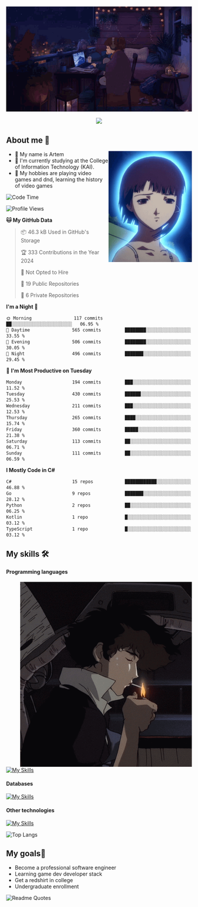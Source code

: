 <div align="center">
  <p>
    <img src="assets/lo-fi.gif">
  </p>
  <p>
    <img src="https://readme-typing-svg.herokuapp.com?color=%2336BCF7&lines=Welcome-to-my-profile&center=true&width=380&height=50&duration=4000&pause=1000">
  </p>
</div>

<div>
  <h2>About me 🚀</h2>
   <div align="center">
    <img src="assets/lain2.gif" align="right" height="300px">
  </div>
  <ul>
    <li>👨 My name is Artem</li>
    <li>🌱 I'm currently studying at the College of Information Technology (KAI).</li>
    <li>👾 My hobbies are playing video games and dnd, learning the history of video games </li>
  </ul>
</div>


<!--START_SECTION:waka-->
![Code Time](http://img.shields.io/badge/Code%20Time-185%20hrs%2059%20mins-blue)

![Profile Views](http://img.shields.io/badge/Profile%20Views-0-blue)

**🐱 My GitHub Data** 

> 📦 46.3 kB Used in GitHub's Storage 
 > 
> 🏆 333 Contributions in the Year 2024
 > 
> 🚫 Not Opted to Hire
 > 
> 📜 19 Public Repositories 
 > 
> 🔑 6 Private Repositories 
 > 
**I'm a Night 🦉** 

```text
🌞 Morning                117 commits         ██░░░░░░░░░░░░░░░░░░░░░░░   06.95 % 
🌆 Daytime                565 commits         ████████░░░░░░░░░░░░░░░░░   33.55 % 
🌃 Evening                506 commits         ████████░░░░░░░░░░░░░░░░░   30.05 % 
🌙 Night                  496 commits         ███████░░░░░░░░░░░░░░░░░░   29.45 % 
```
📅 **I'm Most Productive on Tuesday** 

```text
Monday                   194 commits         ███░░░░░░░░░░░░░░░░░░░░░░   11.52 % 
Tuesday                  430 commits         ██████░░░░░░░░░░░░░░░░░░░   25.53 % 
Wednesday                211 commits         ███░░░░░░░░░░░░░░░░░░░░░░   12.53 % 
Thursday                 265 commits         ████░░░░░░░░░░░░░░░░░░░░░   15.74 % 
Friday                   360 commits         █████░░░░░░░░░░░░░░░░░░░░   21.38 % 
Saturday                 113 commits         ██░░░░░░░░░░░░░░░░░░░░░░░   06.71 % 
Sunday                   111 commits         ██░░░░░░░░░░░░░░░░░░░░░░░   06.59 % 
```


**I Mostly Code in C#** 

```text
C#                       15 repos            ████████████░░░░░░░░░░░░░   46.88 % 
Go                       9 repos             ███████░░░░░░░░░░░░░░░░░░   28.12 % 
Python                   2 repos             ██░░░░░░░░░░░░░░░░░░░░░░░   06.25 % 
Kotlin                   1 repo              █░░░░░░░░░░░░░░░░░░░░░░░░   03.12 % 
TypeScript               1 repo              █░░░░░░░░░░░░░░░░░░░░░░░░   03.12 % 
```




<!--END_SECTION:waka-->

## My skills 🛠️
#### Programming languages
<div align="center">
  <img src="assets/bebop_smoke.gif" align="right" height="500px">
</div>


[![My Skills](https://skillicons.dev/icons?i=go,cs,python)](https://skillicons.dev)
#### Databases
[![My Skills](https://skillicons.dev/icons?i=mysql,mongodb,postgres)](https://skillicons.dev)
#### Other technologies
[![My Skills](https://skillicons.dev/icons?i=unity,docker,git,wasm,githubactions,kafka)](https://skillicons.dev)

![Top Langs](https://github-readme-stats.vercel.app/api/top-langs/?username=nifle3&layout=compact&theme=nord)


## My goals🚀
- Become a professional software engineer
- Learning game dev developer stack
- Get a redshirt in college
- Undergraduate enrollment

![Readme Quotes](https://quotes-github-readme.vercel.app/api?type=horizontal&theme=nord) 
